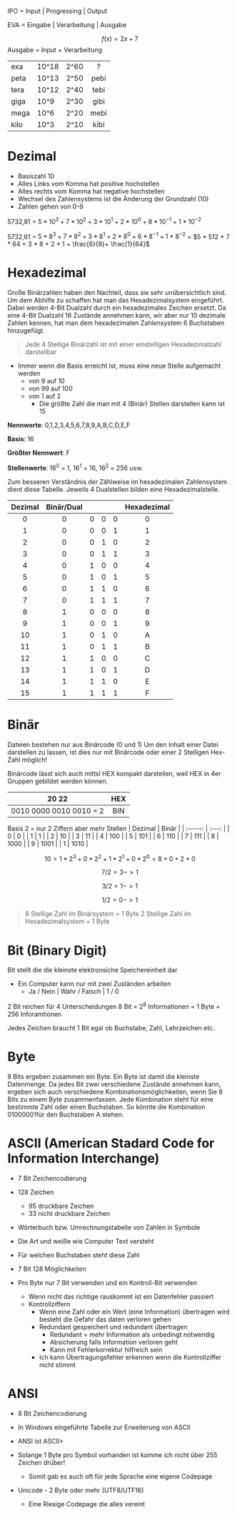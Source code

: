 IPO = Input | Progressing | Output

EVA = Eingabe | Verarbeitung | Ausgabe

$$f(x)=2x+7$$
Ausgabe = Input + Verarbeitung

|      |       |       |       |
| ---- | ----- | :---: | :---: |
| exa  | 10^18 | 2^60  |   ?   |
| peta | 10^13 | 2^50  | pebi  |
| tera | 10^12 | 2^40  | tebi  |
| giga | 10^9  | 2^30  | gibi  |
| mega | 10^6  | 2^20  | mebi  |
| kilo | 10^3  | 2^10  | kibi  |

# Dezimal
- Basiszahl 10
- Alles Links vom Komma hat positive hochstellen
- Alles rechts vom Komma hat negative hochstellen
- Wechsel des Zahlensystems ist die Änderung der Grundzahl (10)
- Zahlen gehen von 0-9

5732,81 = $5 * 10^3 + 7 * 10^2 + 3 * 10^1 + 2 * 10^0 + 8 * 10^{-1} + 1 * 10^{-2}$

5732,61 = $5 * 8^3 + 7 * 8^2 + 3 * 8^1 + 2 * 8^0 + 6 * 8^{-1} + 1 * 8^{-2}$ = $5 * 512 + 7 * 64 + 3 * 8 + 2 * 1 + \frac{6}{8}+ \frac{1}{64}$

# Hexadezimal
Große Binärzahlen haben den Nachteil, dass sie sehr unübersichtlich sind. Um dem Abhilfe zu schaffen hat man das Hexadezimalsystem eingeführt. Dabei werden 4-Bit Dualzahl durch ein hexadezimales Zeichen ersetzt.
Da eine 4-Bit Dualzahl 16 Zustände annehmen kann, wir aber nur 10 dezimale Zahlen kennen, hat man dem hexadezimalen Zahlensystem 6 Buchstaben hinzugefügt.

> Jede 4 Stellige Binärzahl ist mit einer einstelligen Hexadezimalzahl darstellbar
- Immer wenn die Basis erreicht ist, muss eine neue Stelle aufgemacht werden
  - von 9 auf 10
  - von 99 auf 100
  - von 1 auf 2
    - Die größte Zahl die man mit 4 (Binär) Stellen darstellen kann ist 15

**Nennwerte**: 0,1,2,3,4,5,6,7,8,9,A,B,C,D,E,F

**Basis**: 16

**Größter Nennwert**: F

**Stellenwerte**: $16^0$ = 1, $16^1$ = 16, $16^2$ = 256 usw.

Zum besseren Verständnis der Zählweise im hexadezimalen Zahlensystem dient diese Tabelle. Jeweils 4 Dualstellen bilden eine Hexadezimalstelle.

| Dezimal | Binär/Dual |       |       |       | Hexadezimal |
| :-----: | :--------: | :---: | :---: | :---: | :---------: |
|    0    |     0      |   0   |   0   |   0   |      0      |
|    1    |     0      |   0   |   0   |   1   |      1      |
|    2    |     0      |   0   |   1   |   0   |      2      |
|    3    |     0      |   0   |   1   |   1   |      3      |
|    4    |     0      |   1   |   0   |   0   |      4      |
|    5    |     0      |   1   |   0   |   1   |      5      |
|    6    |     0      |   1   |   1   |   0   |      6      |
|    7    |     0      |   1   |   1   |   1   |      7      |
|    8    |     1      |   0   |   0   |   0   |      8      |
|    9    |     1      |   0   |   0   |   1   |      9      |
|   10    |     1      |   0   |   1   |   0   |      A      |
|   11    |     1      |   0   |   1   |   1   |      B      |
|   12    |     1      |   1   |   0   |   0   |      C      |
|   13    |     1      |   1   |   0   |   1   |      D      |
|   14    |     1      |   1   |   1   |   0   |      E      |
|   15    |     1      |   1   |   1   |   1   |      F      |

# Binär
Dateien bestehen nur aus Binärcode (0 und 1)
Um den Inhalt einer Datei darstellen zu lassen, ist dies nur mit Binärcode oder einer 2 Stelligen Hex-Zahl möglich!

Binärcode lässt sich auch mittsl HEX kompakt darstellen, weil HEX in 4er Gruppen gebildet werden können.

|          20 22          |  HEX  |
| :---------------------: | :---: |
| 0010 0000 0010 0010 = 2 |  BIN  |


Basis 2 = nur 2 Ziffern aber mehr Stellen
| Dezimal | Binär |
| :-----: | :---: |
|    0    |   0   |
|    1    |   1   |
|    2    |  10   |
|    3    |  11   |
|    4    |  100  |
|    5    |  101  |
|    6    |  110  |
|    7    |  111  |
|    8    | 1000  |
|    9    | 1001  |
|    1    | 1010  |

$$10 = 1 * 2^3 + 0 * 2^2 + 1 * 2^1 + 0 * 2^0 = 8 + 0 + 2 + 0$$

$$7/2 = 3 -> 1$$

$$3/2 = 1 -> 1$$

$$1/2 = 0 -> 1$$

> 8 Stellige Zahl im Binärsystem = 1 Byte
> 2 Stellige Zahl im Hexadezimalsystem = 1 Byte

# Bit (Binary Digit)
Bit stellt die die kleinste elektronsiche Speichereinheit dar
- Ein Computer kann nur mit zwei Zuständen arbeiten
  - Ja / Nein  |  Wahr / Falsch  |  1 / 0

2 Bit reichen für 4 Unterscheidungen
8 Bit = $2^8$ Informationen = 1 Byte = 256 Inforamtionen

Jedes Zeichen braucht 1 Bit egal ob Buchstabe, Zahl, Lehrzeichen etc.

# Byte
8 Bits ergeben zusammen ein Byte. Ein Byte ist damit die kleinste Datenmenge. Da jedes Bit zwei verschiedene Zustände annehmen kann, ergeben sich auch verschiedene Kombinationsmöglichkeiten, wenn Sie 8 Bits zu einem Byte zusammenfassen. Jede Kombination steht für eine bestimmte Zahl oder einen Buchstaben. So könnte die Kombination 01000001für den Buchstaben A stehen.

# ASCII (American Stadard Code for Information Interchange)
- 7 Bit Zeichencodierung
- 128 Zeichen
  - 95 druckbare Zeichen
  - 33 nicht druckbare Zeichen

- Wörterbuch bzw. Umrechnungstabelle von Zahlen in Symbole
- Die Art und weiße wie Computer Text versteht
- Für welchen Buchstaben steht diese Zahl
- 7 Bit 128 Möglichkeiten
- Pro Byte nur 7 Bit verwenden und ein Kontroll-Bit verwenden
  - Wenn nicht das richtige rauskommt ist ein Datenfehler passiert
  - Kontrollziffern
    - Wenn eine Zahl oder ein Wert (eine Information) übertragen wird besteht die Gefahr das daten verloren gehen
    - Redundant gespeichert und redundant übertragen
      - Redundant = mehr Information als unbedingt notwendig
      - Absicherung falls Information verloren geht
      - Kann mit Fehlerkorrektur hilfreich sein
    -  Ich kann Übertragungsfehler erkennen wenn die Kontrollziffer nicht stimmt

# ANSI
- 8 Bit Zeichencodierung

- In Windows eingeführte Tabelle zur Erweiterung von ASCII
- ANSI ist ASCII+
- Solange 1 Byte pro Symbol vorhanden ist komme ich nicht über 255 Zeichen drüber!
  - Somit gab es auch oft für jede Sprache eine eigene Codepage
- Unicode - 2 Byte oder mehr (UTF8/UTF16)
  - Eine Riesige Codepage die alles vereint
